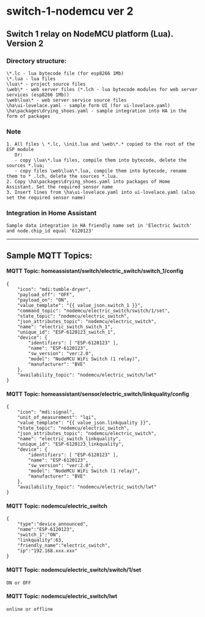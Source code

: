# switch-1-nodemcu ver 2
Switch 1 relay on NodeMCU platform (Lua). Version 2
---
### Directory structure:
    \*.lc - lua bytecode file (for esp8266 1Mb)
    \*.lua - lua files
    \lua\* - project source files
    \web\* - web server files (*.lch - lua bytecode modules for web server services (esp8266 1Mb))
    \web\lua\* - web server service source files
    \ha\ui-lovelace.yaml - sample form UI (for ui-lovelace.yaml)
    \ha\packages\drying_shoes.yaml - sample integration into HA in the form of packages 
### Note
    1. All files \ *.lc, \init.lua and \web\*.* copied to the root of the ESP module
       Or:
       - copy \lua\*.lua files, compile them into bytecode, delete the sources *.lua;
       - copy files \web\lua\*.lua, compile them into bytecode, rename them to * .lch, delete the sources *.lua.
    2. Copy \ha\packages\drying_shoes.yaml into packages of Home Assistant. Set the required sensor name
    3. Insert lines from \ha\ui-lovelace.yaml into ui-lovelace.yaml (also set the required sensor name)
### Integration in Home Assistant
    Sample data integration in HA friendly name set in 'Electric Switch' and node.chip_id equal '6120123'
---
## Sample MQTT Topics:
#### MQTT Topic: homeassistant/switch/electric_switch/switch_1/config
    {
        "icon": "mdi:tumble-dryer",
        "payload_off": "OFF",
        "payload_on": "ON",
        "value_template": "{{ value_json.switch_1 }}",
        "command_topic": "nodemcu/electric_switch/switch/1/set",
        "state_topic": "nodemcu/electric_switch",
        "json_attributes_topic": "nodemcu/electric_switch",
        "name": "electric_switch_switch_1",
        "unique_id": "ESP-6120123_switch_1",
        "device": {
            "identifiers": [ "ESP-6120123" ],
            "name": "ESP-6120123",
            "sw_version": "ver:2.0",
            "model": "NodeMCU WiFi Switch (1 relay)",
            "manufacturer": "BVE"
        },
        "availability_topic": "nodemcu/electric_switch/lwt"
    }    
#### MQTT Topic: homeassistant/sensor/electric_switch/linkquality/config
    {
        "icon": "mdi:signal",
        "unit_of_measurement": "lqi",
        "value_template": "{{ value_json.linkquality }}",
        "state_topic": "nodemcu/electric_switch",
        "json_attributes_topic": "nodemcu/electric_switch",
        "name": "electric_switch_linkquality",
        "unique_id": "ESP-6120123_linkquality",
        "device": {
            "identifiers": [ "ESP-6120123" ],
            "name": "ESP-6120123",
            "sw_version": "ver:2.0",
            "model": "NodeMCU WiFi Switch (1 relay)",
            "manufacturer": "BVE"
        },
        "availability_topic": "nodemcu/electric_switch/lwt"
    }

#### MQTT Topic: nodemcu/electric_switch
    {
        "type":"device_announced",
        "name":"ESP-6120123",
        "switch_1":"ON",
        "linkquality":63,
        "friendly_name":"electric_switch",
        "ip":"192.168.xxx.xxx"
    }
#### MQTT Topic: nodemcu/electric_switch/switch/1/set
    ON or OFF
#### MQTT Topic: nodemcu/electric_switch/lwt
    online or offline
